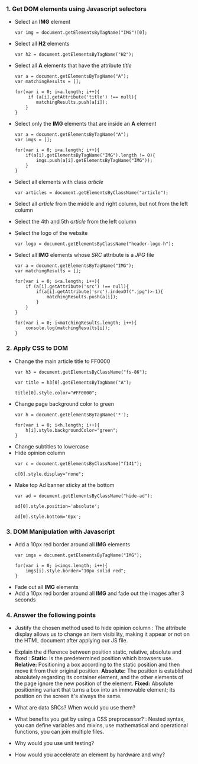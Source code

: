 ### 1. Get DOM elements using Javascript selectors

* Select an __IMG__ element
	```
	var img = document.getElementsByTagName("IMG")[0];
	```
* Select all __H2__ elements
	```
	var h2 = document.getElementsByTagName("H2");
	```
	
* Select all __A__ elements that have the attribute _title_
	```
	var a = document.getElementsByTagName("A");
	var matchingResults = [];
	
	for(var i = 0; i<a.length; i++){
		 if (a[i].getAttribute('title') !== null){
			matchingResults.push(a[i]);
		}
	}
	```
* Select only the __IMG__ elements that are inside an __A__ element
 	```
 	var a = document.getElementsByTagName("A");
	var imgs = [];
	
	for(var i = 0; i<a.length; i++){
		if(a[i].getElementsByTagName("IMG").length != 0){
			imgs.push(a[i].getElementsByTagName("IMG"));
		}
	}
 	```
* Select all elements with class _article_
	```
	var articles = document.getElementsByClassName("article");
	```
* Select all _article_ from the middle and right column, but not from the left column
* Select the 4th and 5th _article_ from the left column
* Select the logo of the website
	```
	var logo = document.getElementsByClassName("header-logo-h");
	```
* Select all __IMG__ elements whose _SRC_ attribute is a _JPG_ file
	```
	var a = document.getElementsByTagName("IMG");
	var matchingResults = [];
	
	for(var i = 0; i<a.length; i++){
		if (a[i].getAttribute('src') !== null){
			if(a[i].getAttribute('src').indexOf(".jpg")>-1){
				matchingResults.push(a[i]);
			}
		}
	}
	
	for(var i = 0; i<matchingResults.length; i++){
		console.log(matchingResults[i]);
	}
	```

### 2. Apply CSS to DOM

* Change the main article title to FF0000
	```
	var h3 = document.getElementsByClassName("fs-86");
	
	var title = h3[0].getElementsByTagName("A");
	
	title[0].style.color="#FF0000";
	```
* Change page background color to green
	```
	var h = document.getElementsByTagName('*');
	
	for(var i = 0; i<h.length; i++){
		h[i].style.backgroundColor="green";
	}
	```
* Change subtitles to lowercase
* Hide opinion column
	```
	var c = document.getElementsByClassName("f141");
	
	c[0].style.display="none";
	```
* Make top Ad banner sticky at the bottom
	```
	var ad = document.getElementsByClassName("hide-ad");
	
	ad[0].style.position='absolute';
	
	ad[0].style.bottom='0px';
	```

### 3. DOM Manipulation with Javascript

* Add a 10px red border around all __IMG__ elements 
	```
	var imgs = document.getElementsByTagName("IMG");
	
	for(var i = 0; i<imgs.length; i++){
		imgs[i].style.border="10px solid red";
	}
	```
* Fade out all __IMG__ elements
* Add a 10px red border around all __IMG__ and fade out the images after 3 seconds

### 4. Answer the following points

* Justify the chosen method used to hide opinion column : The attribute display allows us to change an item visibility, making it appear or not on the HTML document after applying our JS file.

* Explain the difference between position static, relative, absolute and fixed : __Static:__ Is the predetermined position which browsers use. __Relative:__ Positioning a box according to the static position and then move it from their original position. __Absolute:__ The position is established absolutely regarding its container element, and the other elements of the page ignore the new position of the element. __Fixed:__ Absolute positioning variant that turns a box into an immovable element; its position on the screen it's always the same.

* What are data SRCs? When would you use them?

* What benefits you get by using a CSS preprocessor? : Nested syntax, you can define variables and mixins, use mathematical and operational functions, you can join multiple files.

* Why would you use unit testing?

* How would you accelerate an element by hardware and why?



